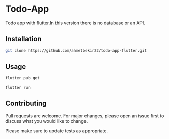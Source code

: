 # Todo-App

Todo app with flutter.In this version there is no database or an API.
## Installation


```bash
git clone https://github.com/ahmetbekir22/todo-app-flutter.git
```

## Usage

```bash 
flutter pub get
```
```bash 
flutter run 
```
## Contributing

Pull requests are welcome. For major changes, please open an issue first
to discuss what you would like to change.

Please make sure to update tests as appropriate.
